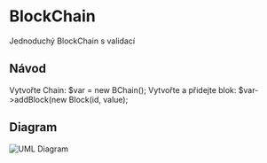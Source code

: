 # BlockChain
Jednoduchý BlockChain s validací

## Návod
Vytvořte Chain: $var = new BChain();
Vytvořte a přidejte blok: $var->addBlock(new Block(id, value);

## Diagram
![UML Diagram](https://github.com/ladaliska/WAP2/main/BlockChain/BlockChain.png?raw=true)
